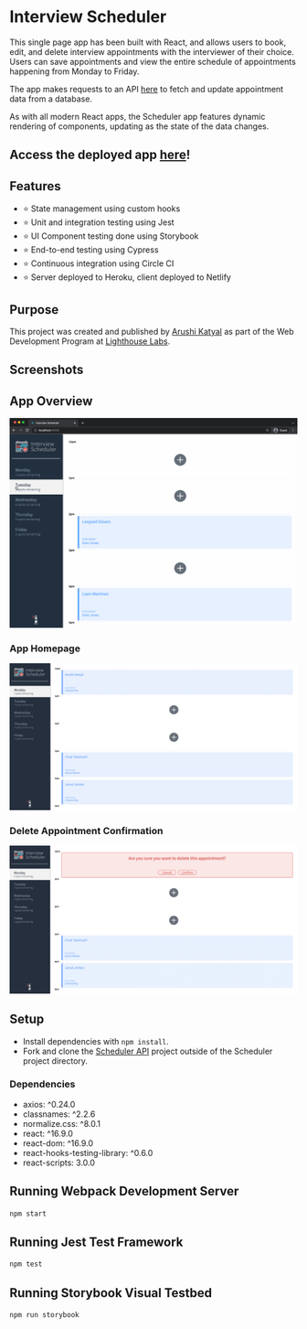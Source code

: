 # Interview Scheduler

This single page app has been built with React, and allows users to book, edit, and delete interview appointments with the interviewer of their choice. Users can save appointments and view the entire schedule of appointments happening from Monday to Friday.

The app makes requests to an API [here](https://github.com/lighthouse-labs/scheduler-api) to fetch and update appointment data from a database.

As with all modern React apps, the Scheduler app features dynamic rendering of components, updating as the state of the data changes.

## **Access the deployed app [here](https://interview-scheduler-2022.netlify.app/)!**

## Features
- ⭐ State management using custom hooks
- ⭐ Unit and integration testing using Jest
- ⭐ UI Component testing done using Storybook
- ⭐ End-to-end testing using Cypress
- ⭐ Continuous integration using Circle CI
- ⭐ Server deployed to Heroku, client deployed to Netlify

## Purpose
This project was created and published by [Arushi Katyal](https://github.com/katy-arushi) as part of the Web Development Program at [Lighthouse Labs](https://www.lighthouselabs.ca/).

## Screenshots
## App Overview
!["scheduler overview gif"](https://github.com/katy-arushi/scheduler/blob/master/public/images/screenshots/scheduler_gif.gif?raw=true)

### App Homepage
!["scheduler homepage"](https://github.com/katy-arushi/scheduler/blob/master/public/images/screenshots/homepage.png?raw=true)
### Delete Appointment Confirmation
!["scheduler delete appointment"](https://github.com/katy-arushi/scheduler/blob/master/public/images/screenshots/delete_apt.png?raw=true)

## Setup

- Install dependencies with `npm install`.
- Fork and clone the [Scheduler API](https://github.com/lighthouse-labs/scheduler-api) project outside of the Scheduler project directory.

### Dependencies
- axios: ^0.24.0
- classnames: ^2.2.6
- normalize.css: ^8.0.1
- react: ^16.9.0
- react-dom: ^16.9.0
- react-hooks-testing-library: ^0.6.0
- react-scripts: 3.0.0

## Running Webpack Development Server

```sh
npm start
```
## Running Jest Test Framework

```sh
npm test
```
## Running Storybook Visual Testbed

```sh
npm run storybook
```
